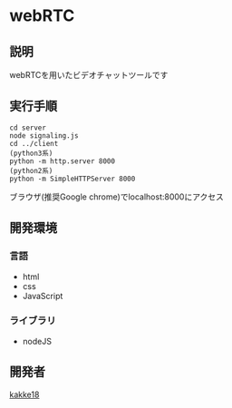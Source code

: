 webRTC
===

## 説明
webRTCを用いたビデオチャットツールです

## 実行手順
```
cd server
node signaling.js
cd ../client
(python3系)
python -m http.server 8000
(python2系)
python -m SimpleHTTPServer 8000
```
ブラウザ(推奨Google chrome)でlocalhost:8000にアクセス

## 開発環境
### 言語
* html
* css
* JavaScript
### ライブラリ
* nodeJS

## 開発者
[kakke18](https://github.com/kakke18)
